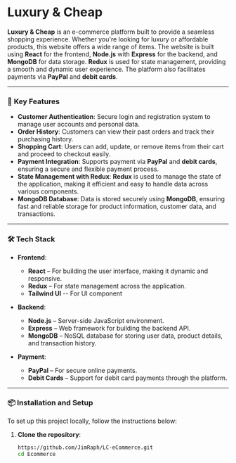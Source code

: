 # **Luxury & Cheap**

**Luxury & Cheap** is an e-commerce platform built to provide a seamless shopping experience. Whether you're looking for luxury or affordable products, this website offers a wide range of items. The website is built using **React** for the frontend, **Node.js** with **Express** for the backend, and **MongoDB** for data storage. **Redux** is used for state management, providing a smooth and dynamic user experience. The platform also facilitates payments via **PayPal** and **debit cards**.

---

### 🚀 **Key Features**

- **Customer Authentication**: Secure login and registration system to manage user accounts and personal data.
- **Order History**: Customers can view their past orders and track their purchasing history.
- **Shopping Cart**: Users can add, update, or remove items from their cart and proceed to checkout easily.
- **Payment Integration**: Supports payment via **PayPal** and **debit cards**, ensuring a secure and flexible payment process.
- **State Management with Redux**: **Redux** is used to manage the state of the application, making it efficient and easy to handle data across various components.
- **MongoDB Database**: Data is stored securely using **MongoDB**, ensuring fast and reliable storage for product information, customer data, and transactions.

---

### 🛠 **Tech Stack**

- **Frontend**:
  - **React** – For building the user interface, making it dynamic and responsive.
  - **Redux** – For state management across the application.
  - **Tailwind UI** -- For UI component
  
- **Backend**:
  - **Node.js** – Server-side JavaScript environment.
  - **Express** – Web framework for building the backend API.
  - **MongoDB** – NoSQL database for storing user data, product details, and transaction history.
  
- **Payment**:
  - **PayPal** – For secure online payments.
  - **Debit Cards** – Support for debit card payments through the platform.

---

### 📦 **Installation and Setup**

To set up this project locally, follow the instructions below:

1. **Clone the repository**:
   ```bash
   https://github.com/JimRaph/LC-eCommerce.git
   cd Ecommerce
